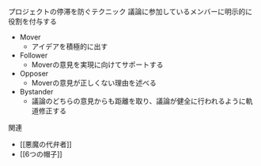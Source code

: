 
プロジェクトの停滞を防ぐテクニック
議論に参加しているメンバーに明示的に役割を付与する
- Mover
    - アイデアを積極的に出す
- Follower
    - Moverの意見を実現に向けてサポートする
- Opposer
    - Moverの意見が正しくない理由を述べる
- Bystander
    - 議論のどちらの意見からも距離を取り、議論が健全に行われるように軌道修正する

関連
- [[悪魔の代弁者]]
- [[6つの帽子]]

